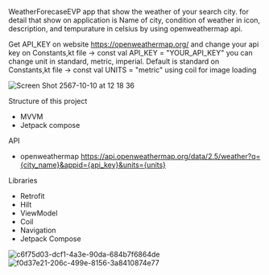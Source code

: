 WeatherForecaseEVP app that show the weather of your search city. for detail that show on application is Name of city, condition of weather in icon, description, and tempurature in celsius by using openweathermap api.

Get API_KEY on website https://openweathermap.org/ and change your api key on Constants,kt file -> const val API_KEY = "YOUR_API_KEY"
you can change unit in standard, metric, imperial. Default is standard on Constants,kt file -> const val UNITS = "metric"
using coil for image loading

![Screen Shot 2567-10-10 at 12 18 36](https://github.com/user-attachments/assets/3e58574e-22f6-417d-be18-45ad6784fee1)

Structure of this project
- MVVM
- Jetpack compose

API
- openweathermap https://api.openweathermap.org/data/2.5/weather?q={city_name}&appid={api_key}&units={units}

Libraries
- Retrofit
- Hilt
- ViewModel
- Coil
- Navigation
- Jetpack Compose


![c6f75d03-dcf1-4a3e-90da-684b7f6864de](https://github.com/user-attachments/assets/01585a83-3812-4c61-af4a-e9ac158b5961) ![f0d37e21-206c-499e-8156-3a8410874e77](https://github.com/user-attachments/assets/a919be27-d3e7-4e88-9ebb-e0c474abad90)

